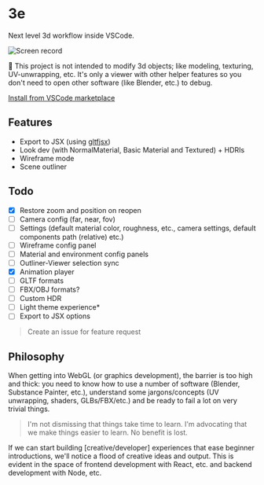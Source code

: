 # 3e

Next level 3d workflow inside VSCode.

![Screen record](assets/screen-record.gif)

🎺 This project is not intended to modify 3d objects; like modeling, texturing, UV-unwrapping, etc. It's only a viewer with other helper features so you don't need to open other software (like Blender, etc.) to debug.

[Install from VSCode marketplace](https://marketplace.visualstudio.com/items?itemName=degreat.3e)

## Features

- Export to JSX (using [gltfjsx](https://github.com/pmndrs/gltfjsx))
- Look dev (with NormalMaterial, Basic Material and Textured) + HDRIs
- Wireframe mode
- Scene outliner

## Todo

- [x] Restore zoom and position on reopen
- [ ] Camera config (far, near, fov)
- [ ] Settings (default material color, roughness, etc., camera settings, default components path (relative) etc.)
- [ ] Wireframe config panel
- [ ] Material and environment config panels
- [ ] Outliner-Viewer selection sync
- [x] Animation player
- [ ] GLTF formats
- [ ] FBX/OBJ formats?
- [ ] Custom HDR
- [ ] Light theme experience*
- [ ] Export to JSX options

> Create an issue for feature request

## Philosophy

When getting into WebGL (or graphics development), the barrier is too high and thick: you need to know how to use a number of software (Blender, Substance Painter, etc.), understand some jargons/concepts (UV unwrapping, shaders, GLBs/FBX/etc.) and be ready to fail a lot on very trivial things.

> I'm not dismissing that things take time to learn. I'm advocating that we make things easier to learn. No benefit is lost.

If we can start building [creative/developer] experiences that ease beginner introductions, we'll notice a flood of creative ideas and output. This is evident in the space of frontend development with React, etc. and backend development with Node, etc.
